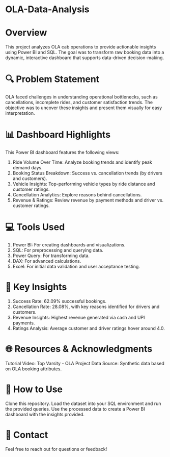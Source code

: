 # OLA-Data-Analysis

# Overview
This project analyzes OLA cab operations to provide actionable insights using Power BI and SQL. The goal was to transform raw booking data into a dynamic, interactive dashboard that supports data-driven decision-making.

# 🔍 Problem Statement
OLA faced challenges in understanding operational bottlenecks, such as cancellations, incomplete rides, and customer satisfaction trends. The objective was to uncover these insights and present them visually for easy interpretation.

# 📊 Dashboard Highlights
This Power BI dashboard features the following views:
1. Ride Volume Over Time: Analyze booking trends and identify peak demand days.
2. Booking Status Breakdown: Success vs. cancellation trends (by drivers and customers).
3. Vehicle Insights: Top-performing vehicle types by ride distance and customer ratings.
4. Cancellation Analytics: Explore reasons behind cancellations.
5. Revenue & Ratings: Review revenue by payment methods and driver vs. customer ratings.


# 💻 Tools Used
1. Power BI: For creating dashboards and visualizations.
2. SQL: For preprocessing and querying data.
3. Power Query: For transforming data.
4. DAX: For advanced calculations.
5. Excel: For initial data validation and user acceptance testing.

# 🚀 Key Insights
1. Success Rate: 62.09% successful bookings.
2. Cancellation Rate: 28.08%, with key reasons identified for drivers and customers.
3. Revenue Insights: Highest revenue generated via cash and UPI payments.
4. Ratings Analysis: Average customer and driver ratings hover around 4.0.
   
# 🌐 Resources & Acknowledgments
Tutorial Video: Top Varsity - OLA Project
Data Source: Synthetic data based on OLA booking attributes.

# 📝 How to Use
Clone this repository.
Load the dataset into your SQL environment and run the provided queries.
Use the processed data to create a Power BI dashboard with the insights provided.

# 📌 Contact
Feel free to reach out for questions or feedback!

